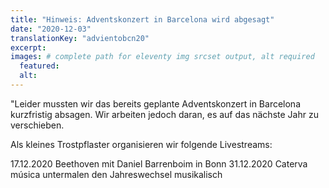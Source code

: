 ```yaml
---
title: "Hinweis: Adventskonzert in Barcelona wird abgesagt"
date: "2020-12-03"
translationKey: "advientobcn20"
excerpt:
images: # complete path for eleventy img srcset output, alt required
  featured:
  alt:
---
```


"Leider mussten wir das bereits geplante Adventskonzert in Barcelona kurzfristig absagen. Wir arbeiten jedoch daran, es auf das nächste Jahr zu verschieben.

Als kleines Trostpflaster organisieren wir folgende Livestreams:

17.12.2020 Beethoven mit Daniel Barrenboim in Bonn
31.12.2020 Caterva música untermalen den Jahreswechsel musikalisch
